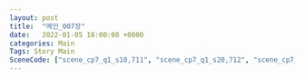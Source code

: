 ```yaml
---
layout: post
title:  "메인_007장"
date:   2022-01-05 18:00:00 +0000
categories: Main
Tags: Story Main
SceneCode: ["scene_cp7_q1_s10,711", "scene_cp7_q1_s20,712", "scene_cp7_q2_s10,721", "scene_cp7_q2_s20,722", "scene_cp7_q3_s10,731", "scene_cp7_q3_s20,732", "scene_cp7_q4_s10,741", "scene_cp7_q4_s20,742", "scene_cp7_q4_s30,743"]
---
```

